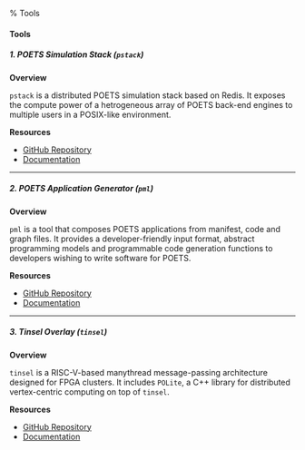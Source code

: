 % Tools

#### Tools

##### 1. POETS Simulation Stack (`pstack`)

**Overview**

`pstack` is a distributed POETS simulation stack based on Redis. It exposes
the compute power of a hetrogeneous array of POETS back-end engines to
multiple users in a POSIX-like environment.

**Resources**

- [GitHub Repository](https://github.com/POETSII/pstack)
- [Documentation](https://github.com/POETSII/pstack/blob/master/README.md)

---

##### 2. POETS Application Generator (`pml`)

**Overview**

`pml` is a tool that composes POETS applications from manifest, code and graph
files. It provides a developer-friendly input format, abstract programming
models and programmable code generation functions to developers wishing to
write software for POETS.

**Resources**

- [GitHub Repository](https://github.com/POETSII/pml)
- [Documentation](https://github.com/POETSII/pml/blob/master/README.md)

---

##### 3. Tinsel Overlay (`tinsel`)

**Overview**

`tinsel` is a RISC-V-based manythread message-passing architecture
designed for FPGA clusters.  It includes `POLite`, a C++ library for
distributed vertex-centric computing on top of `tinsel`.

**Resources**

- [GitHub Repository](https://github.com/POETSII/tinsel)
- [Documentation](https://github.com/POETSII/tinsel/blob/master/README.md)
